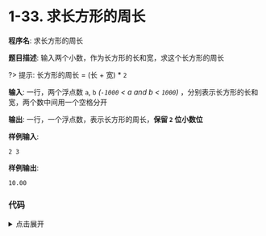 # 1-33. 求长方形的周长

**程序名**: 求长方形的周长

**题目描述**: 输入两个小数，作为长方形的长和宽，求这个长方形的周长

?> 提示: 长方形的周长 = (长 + 宽) * `2`

**输入**: 一行，两个浮点数 `a`, `b` *(`-1000` < a and b < `1000`)* ，分别表示长方形的长和宽，两个数中间用一个空格分开

**输出**: 一行，一个浮点数，表示长方形的周长，**保留 `2` 位小数位**

**样例输入**:
```text
2 3
```

**样例输出**:
```text
10.00
```

### 代码

<details>
<summary>点击展开</summary>

```cpp
#include <iostream>
// #include <iomanip>
using namespace std;
int main() {

    float a, b, c;
    cin >> a >> b;
    // scanf("%f %f", &a, &b)
    c = (a + b) * 2;
    printf("%.2f\n", c);
    // cout << fixed << setprecision(2) << c << endl;
    return 0;
}
```

```output
2 3
10.00
```

?> 在导入 `iomanip` 库后，可以使用 `cout << fixed << setprecision(NUM) << CONTENT (...) ;` 的格式输出指定保留 `NUM` 位小数的浮点数 `CONTENT` *(后面加的内容 `(...)` 不受影响)*

</details>